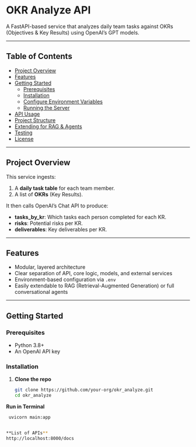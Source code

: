 # OKR Analyze API

A FastAPI-based service that analyzes daily team tasks against OKRs (Objectives & Key Results) using OpenAI’s GPT models.

---

## Table of Contents

- [Project Overview](#project-overview)  
- [Features](#features)  
- [Getting Started](#getting-started)  
  - [Prerequisites](#prerequisites)  
  - [Installation](#installation)  
  - [Configure Environment Variables](#configure-environment-variables)  
  - [Running the Server](#running-the-server)  
- [API Usage](#api-usage)  
- [Project Structure](#project-structure)  
- [Extending for RAG & Agents](#extending-for-rag--agents)  
- [Testing](#testing)  
- [License](#license)  

---

## Project Overview

This service ingests:

1. A **daily task table** for each team member.  
2. A list of **OKRs** (Key Results).  

It then calls OpenAI’s Chat API to produce:

- **tasks_by_kr**: Which tasks each person completed for each KR.  
- **risks**: Potential risks per KR.  
- **deliverables**: Key deliverables per KR.  

---

## Features

- Modular, layered architecture  
- Clear separation of API, core logic, models, and external services  
- Environment-based configuration via `.env`  
- Easily extendable to RAG (Retrieval-Augmented Generation) or full conversational agents  

---

## Getting Started

### Prerequisites

- Python 3.8+  
- An OpenAI API key  

### Installation

1. **Clone the repo**  
   ```bash
   git clone https://github.com/your-org/okr_analyze.git
   cd okr_analyze

 **Run in Terminal**  
   ```bash
    uvicorn main:app


 **List of APIs**  
   http://localhost:8000/docs